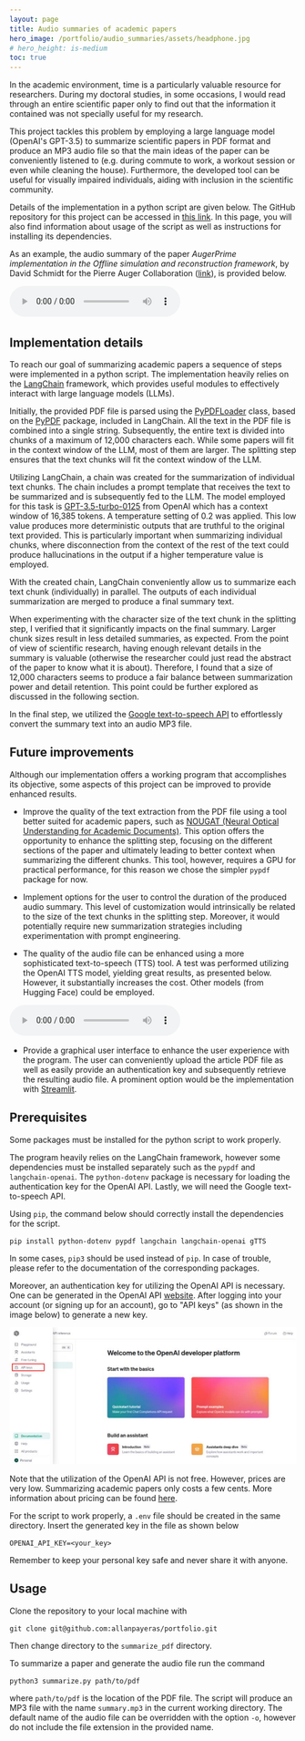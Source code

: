 ```yaml
---
layout: page
title: Audio summaries of academic papers
hero_image: /portfolio/audio_summaries/assets/headphone.jpg
# hero_height: is-medium
toc: true
---
```


In the academic environment, time is a particularly valuable resource for researchers.
During my doctoral studies, in some occasions, I would read through an entire scientific paper only to find out that the information it contained was not specially useful for my research.

This project tackles this problem by employing a large language model (OpenAI's GPT-3.5) to summarize scientific papers in PDF format and produce an MP3 audio file so that the main ideas of the paper can be conveniently listened to (e.g. during commute to work, a workout session or even while cleaning the house).
Furthermore, the developed tool can be useful for visually impaired individuals, aiding with inclusion in the scientific community.

Details of the implementation in a python script are given below.
The GitHub repository for this project can be accessed in [this link](https://github.com/allanpayeras/portfolio/tree/main/summarize_pdf).
In this page, you will also find information about usage of the script as well as instructions for installing its dependencies.

As an example, the audio summary of the paper *AugerPrime implementation in the Offline simulation and reconstruction framework*, by David Schmidt for the Pierre Auger Collaboration ([link](/portfolio/audio_summaries/assets/2017_ICRC_schmidt.pdf)), is provided below.

<div class="audio-player">
  <audio controls>
    <source src="/portfolio/audio_summaries/assets/summary_2017_ICRC_schmidt.mp3" type="audio/mpeg">
    Your browser does not support the audio element.
  </audio>
  <!-- <button onclick="toggleAudio()"></button> -->
</div>

<script src="/assets/js/app.js"></script>


## Implementation details

To reach our goal of summarizing academic papers a sequence of steps were implemented in a python script.
The implementation heavily relies on the [LangChain](https://python.langchain.com/docs/get_started/introduction) framework, which provides useful modules to effectively interact with large language models (LLMs).

Initially, the provided PDF file is parsed using the [PyPDFLoader](https://python.langchain.com/docs/modules/data_connection/document_loaders/pdf) class, based on the [PyPDF](https://pypdf.readthedocs.io/en/stable/) package, included in LangChain.
All the text in the PDF file is combined into a single string.
Subsequently, the entire text is divided into chunks of a maximum of 12,000 characters each.
While some papers will fit in the context window of the LLM, most of them are larger.
The splitting step ensures that the text chunks will fit the context window of the LLM.

Utilizing LangChain, a chain was created for the summarization of individual text chunks.
The chain includes a prompt template that receives the text to be summarized and is subsequently fed to the LLM.
The model employed for this task is [GPT-3.5-turbo-0125](https://platform.openai.com/docs/models/gpt-3-5-turbo) from OpenAI which has a context window of 16,385 tokens.
A temperature setting of 0.2 was applied.
This low value produces more deterministic outputs that are truthful to the original text provided.
This is particularly important when summarizing individual chunks, where disconnection from the context of the rest of the text could produce hallucinations in the output if a higher temperature value is employed.

With the created chain, LangChain conveniently allow us to summarize each text chunk (individually) in parallel.
The outputs of each individual summarization are merged to produce a final summary text.

When experimenting with the character size of the text chunk in the splitting step, I verified that it significantly impacts on the final summary.
Larger chunk sizes result in less detailed summaries, as expected.
From the point of view of scientific research, having enough relevant details in the summary is valuable (otherwise the researcher could just read the abstract of the paper to know what it is about).
Therefore, I found that a size of 12,000 characters seems to produce a fair balance between summarization power and detail retention.
This point could be further explored as discussed in the following section.

In the final step, we utilized the [Google text-to-speech API](https://pypi.org/project/gTTS/) to effortlessly convert the summary text into an audio MP3 file.


## Future improvements

Although our implementation offers a working program that accomplishes its objective, some aspects of this project can be improved to provide enhanced results.

* Improve the quality of the text extraction from the PDF file using a tool better suited for academic papers, such as [NOUGAT (Neural Optical Understanding for Academic Documents)](https://github.com/facebookresearch/nougat/tree/main).
This option offers the opportunity to enhance the splitting step, focusing on the different sections of the paper and ultimately leading to better context when summarizing the different chunks.
This tool, however, requires a GPU for practical performance, for this reason we chose the simpler `pypdf` package for now.

* Implement options for the user to control the duration of the produced audio summary.
This level of customization would intrinsically be related to the size of the text chunks in the splitting step.
Moreover, it would potentially require new summarization strategies including experimentation with prompt engineering.

* The quality of the audio file can be enhanced using a more sophisticated text-to-speech (TTS) tool.
A test was performed utilizing the OpenAI TTS model, yielding great results, as presented below.
However, it substantially increases the cost.
Other models (from Hugging Face) could be employed.

<div class="audio-player">
  <audio controls>
    <source src="/portfolio/audio_summaries/assets/test_openai_tts_2.mp3" type="audio/mpeg">
    Your browser does not support the audio element.
  </audio>
  <!-- <button onclick="toggleAudio()"></button> -->
</div>

* Provide a graphical user interface to enhance the user experience with the program.
The user can conveniently upload the article PDF file as well as easily provide an authentication key and subsequently retrieve the resulting audio file.
A prominent option would be the implementation with [Streamlit](https://streamlit.io/).


## Prerequisites

Some packages must be installed for the python script to work properly.

The program heavily relies on the LangChain framework, however some dependencies must be installed separately such as the `pypdf` and `langchain-openai`.
The `python-dotenv` package is necessary for loading the authentication key for the OpenAI API.
Lastly, we will need the Google text-to-speech API.

Using `pip`, the command below should correctly install the dependencies for the script. 
```
pip install python-dotenv pypdf langchain langchain-openai gTTS
```
In some cases, `pip3` should be used instead of `pip`.
In case of trouble, please refer to the documentation of the corresponding packages.

Moreover, an authentication key for utilizing the OpenAI API is necessary.
One can be generated in the OpenAI API [website](https://openai.com/blog/openai-api).
After logging into your account (or signing up for an account), go to "API keys" (as shown in the image below) to generate a new key.

![open_ai_website](assets/openai_website.jpg)

Note that the utilization of the OpenAI API is not free. However, prices are very low. Summarizing academic papers only costs a few cents. More information about pricing can be found [here](https://openai.com/pricing).

For the script to work properly, a `.env` file should be created in the same directory.
Insert the generated key in the file as shown below
```
OPENAI_API_KEY=<your_key>
```
Remember to keep your personal key safe and never share it with anyone.


## Usage

Clone the repository to your local machine with
```
git clone git@github.com:allanpayeras/portfolio.git
```
Then change directory to the `summarize_pdf` directory.

To summarize a paper and generate the audio file run the command
```
python3 summarize.py path/to/pdf
```
where `path/to/pdf` is the location of the PDF file.
The script will produce an MP3 file with the name `summary.mp3` in the current working directory.
The default name of the audio file can be overridden with the option `-o`, however do not include the file extension in the provided name.